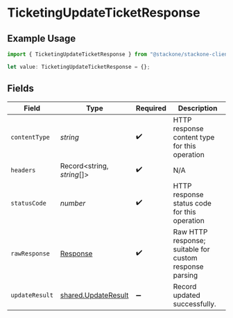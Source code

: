 # TicketingUpdateTicketResponse

## Example Usage

```typescript
import { TicketingUpdateTicketResponse } from "@stackone/stackone-client-ts/sdk/models/operations";

let value: TicketingUpdateTicketResponse = {};
```

## Fields

| Field                                                                 | Type                                                                  | Required                                                              | Description                                                           |
| --------------------------------------------------------------------- | --------------------------------------------------------------------- | --------------------------------------------------------------------- | --------------------------------------------------------------------- |
| `contentType`                                                         | *string*                                                              | :heavy_check_mark:                                                    | HTTP response content type for this operation                         |
| `headers`                                                             | Record<string, *string*[]>                                            | :heavy_check_mark:                                                    | N/A                                                                   |
| `statusCode`                                                          | *number*                                                              | :heavy_check_mark:                                                    | HTTP response status code for this operation                          |
| `rawResponse`                                                         | [Response](https://developer.mozilla.org/en-US/docs/Web/API/Response) | :heavy_check_mark:                                                    | Raw HTTP response; suitable for custom response parsing               |
| `updateResult`                                                        | [shared.UpdateResult](../../../sdk/models/shared/updateresult.md)     | :heavy_minus_sign:                                                    | Record updated successfully.                                          |